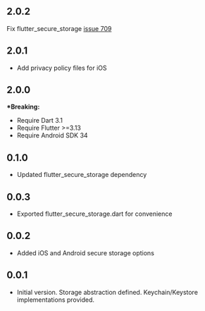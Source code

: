 ## 2.0.2

Fix flutter_secure_storage [issue 709](https://github.com/mogol/flutter_secure_storage/issues/709)

## 2.0.1

* Add privacy policy files for iOS

## 2.0.0

__*Breaking:__
* Require Dart 3.1
* Require Flutter >=3.13
* Require Android SDK 34

## 0.1.0

* Updated flutter_secure_storage dependency

## 0.0.3

* Exported flutter_secure_storage.dart for convenience

## 0.0.2

* Added iOS and Android secure storage options 

## 0.0.1

* Initial version. Storage abstraction defined. Keychain/Keystore implementations provided.

